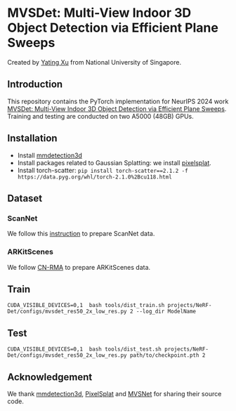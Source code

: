 # MVSDet: Multi-View Indoor 3D Object Detection via Efficient Plane Sweeps
Created by [Yating Xu](https://pixie8888.github.io/) from National University of Singapore.



## Introduction
This repository contains the PyTorch implementation for NeurIPS 2024 work [MVSDet: Multi-View Indoor 3D Object Detection via Efficient Plane Sweeps](https://arxiv.org/abs/2410.21566). Training and testing are conducted on two A5000 (48GB) GPUs.




## Installation
- Install [mmdetection3d](https://mmdetection3d.readthedocs.io/en/latest/get_started.html)
- Install packages related to Gaussian Splatting: we install [pixelsplat](https://github.com/dcharatan/pixelsplat).
- Install torch-scatter: ```pip install torch-scatter==2.1.2 -f https://data.pyg.org/whl/torch-2.1.0%2Bcu118.html```



## Dataset
### ScanNet
We follow this [instruction](https://github.com/open-mmlab/mmdetection3d/tree/main/projects/NeRF-Det) to prepare ScanNet data.

### ARKitScenes
We follow [CN-RMA](https://github.com/SerCharles/CN-RMA) to prepare ARKitScenes data.


## Train
```
CUDA_VISIBLE_DEVICES=0,1  bash tools/dist_train.sh projects/NeRF-Det/configs/mvsdet_res50_2x_low_res.py 2 --log_dir ModelName
```

## Test
```
CUDA_VISIBLE_DEVICES=0,1  bash tools/dist_test.sh projects/NeRF-Det/configs/mvsdet_res50_2x_low_res.py path/to/checkpoint.pth 2
```


## Acknowledgement
We thank [mmdetection3d](https://github.com/open-mmlab/mmdetection3d/tree/main/projects/NeRF-Det), [PixelSplat](https://github.com/dcharatan/pixelsplat) and [MVSNet](https://github.com/xy-guo/MVSNet_pytorch) for sharing their source code.
